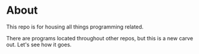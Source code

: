 # About

This repo is for housing all things programming related.

There are programs located throughout other repos, but this is a new carve out. Let's see how it goes.